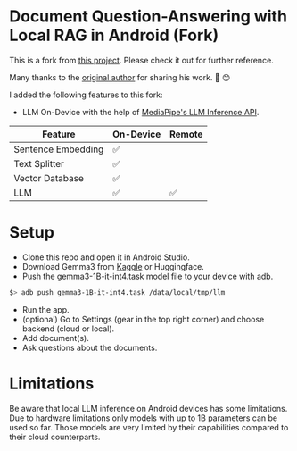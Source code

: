 # Document Question-Answering with Local RAG in Android (Fork)

This is a fork from [this project](https://github.com/shubham0204/Android-Document-QA).
Please check it out for further reference.

Many thanks to the [original author](https://github.com/shubham0204) for sharing his work. :pray: :blush:

I added the following features to this fork:
- LLM On-Device with the help of [MediaPipe's LLM Inference API](https://ai.google.dev/edge/mediapipe/solutions/genai/llm_inference/android).


| Feature            | On-Device | Remote |
|--------------------|-----------|--------|
| Sentence Embedding | ✅         |        |
| Text Splitter      | ✅         |        |
| Vector Database    | ✅         |        |
| LLM                | ✅         | ✅      |


# Setup
- Clone this repo and open it in Android Studio.
- Download Gemma3 from [Kaggle](https://www.kaggle.com/models/google/gemma-3/tfLite?select=gemma3-1B-it-int4.task)  or Huggingface.
- Push the gemma3-1B-it-int4.task model file to your device with adb.
```bash
$> adb push gemma3-1B-it-int4.task /data/local/tmp/llm
```
- Run the app.
- (optional) Go to Settings (gear in the top right corner) and choose backend (cloud or local).
- Add document(s).
- Ask questions about the documents.

# Limitations
Be aware that local LLM inference on Android devices has some limitations.
Due to hardware limitations only models with up to 1B parameters can be used so far.
Those models are very limited by their capabilities compared to their cloud counterparts.



